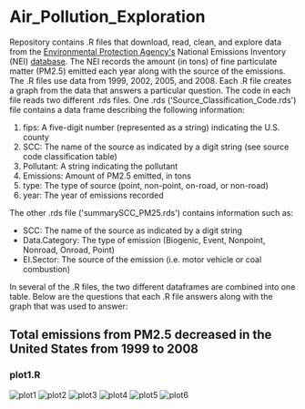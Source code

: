# Air_Pollution_Exploration 

Repository contains .R files that download, read, clean, and explore data from the [Environmental Protection Agency's](https://www.epa.gov/) National Emissions Inventory (NEI) [database](http://www.epa.gov/ttn/chief/eiinformation.html). The NEI records the amount (in tons) of fine particulate matter (PM2.5) emitted each year along with the source of the emissions. The .R files use data from 1999, 2002, 2005, and 2008. Each .R file creates a graph from the data that answers a particular question. The code in each file reads two different .rds files. One .rds ('Source_Classification_Code.rds') file contains a data frame describing the following information:  
1. fips: A five-digit number (represented as a string) indicating the U.S. county 
2. SCC: The name of the source as indicated by a digit string (see source code classification table) 
3. Pollutant: A string indicating the pollutant 
4. Emissions: Amount of PM2.5 emitted, in tons 
5. type: The type of source (point, non-point, on-road, or non-road) 
6. year: The year of emissions recorded  

The other .rds file ('summarySCC_PM25.rds') contains information such as:
* SCC: The name of the source as indicated by a digit string                
* Data.Category: The type of emission (Biogenic, Event, Nonpoint, Nonroad, Onroad, Point)         
* EI.Sector: The source of the emission (i.e. motor vehicle or coal combustion) 

In several of the .R files, the two different dataframes are combined into one table. 
Below are the questions that each .R file answers along with the graph that was used to answer:

## Total emissions from PM2.5 decreased in the United States from 1999 to 2008 
### plot1.R






![plot1](https://user-images.githubusercontent.com/38505196/108253426-c3f1d080-7127-11eb-8e8e-ef6e8d278954.png)
![plot2](https://user-images.githubusercontent.com/38505196/108253432-c6542a80-7127-11eb-9d5b-ec746528ba16.png)
![plot3](https://user-images.githubusercontent.com/38505196/108253446-cbb17500-7127-11eb-9cfe-3cf9967135a5.png)
![plot4](https://user-images.githubusercontent.com/38505196/108253451-cd7b3880-7127-11eb-90fe-4e404afa0c39.png)
![plot5](https://user-images.githubusercontent.com/38505196/108253461-d0762900-7127-11eb-85d8-40cedd7ff162.png)
![plot6](https://user-images.githubusercontent.com/38505196/108253467-d2d88300-7127-11eb-8a31-52148ffc4c51.png)
